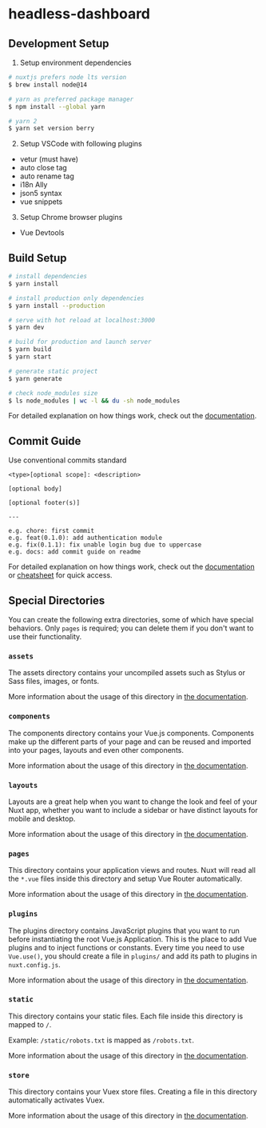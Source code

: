 # headless-dashboard

## Development Setup

1. Setup environment dependencies

```bash
# nuxtjs prefers node lts version
$ brew install node@14

# yarn as preferred package manager
$ npm install --global yarn

# yarn 2
$ yarn set version berry

```

2. Setup VSCode with following plugins

- vetur (must have)
- auto close tag
- auto rename tag
- i18n Ally
- json5 syntax
- vue snippets

3. Setup Chrome browser plugins

- Vue Devtools

## Build Setup

```bash
# install dependencies
$ yarn install

# install production only dependencies
$ yarn install --production

# serve with hot reload at localhost:3000
$ yarn dev

# build for production and launch server
$ yarn build
$ yarn start

# generate static project
$ yarn generate

# check node_modules size
$ ls node_modules | wc -l && du -sh node_modules
```

For detailed explanation on how things work, check out the [documentation](https://nuxtjs.org).

## Commit Guide

Use conventional commits standard

```code
<type>[optional scope]: <description>

[optional body]

[optional footer(s)]

---

e.g. chore: first commit
e.g. feat(0.1.0): add authentication module
e.g. fix(0.1.1): fix unable login bug due to uppercase
e.g. docs: add commit guide on readme
```

For detailed explanation on how things work, check out the [documentation](https://www.conventionalcommits.org/en/v1.0.0/#specification) or [cheatsheet](https://cheatography.com/albelop/cheat-sheets/conventional-commits/) for quick access.

## Special Directories

You can create the following extra directories, some of which have special behaviors. Only `pages` is required; you can delete them if you don't want to use their functionality.

### `assets`

The assets directory contains your uncompiled assets such as Stylus or Sass files, images, or fonts.

More information about the usage of this directory in [the documentation](https://nuxtjs.org/docs/2.x/directory-structure/assets).

### `components`

The components directory contains your Vue.js components. Components make up the different parts of your page and can be reused and imported into your pages, layouts and even other components.

More information about the usage of this directory in [the documentation](https://nuxtjs.org/docs/2.x/directory-structure/components).

### `layouts`

Layouts are a great help when you want to change the look and feel of your Nuxt app, whether you want to include a sidebar or have distinct layouts for mobile and desktop.

More information about the usage of this directory in [the documentation](https://nuxtjs.org/docs/2.x/directory-structure/layouts).

### `pages`

This directory contains your application views and routes. Nuxt will read all the `*.vue` files inside this directory and setup Vue Router automatically.

More information about the usage of this directory in [the documentation](https://nuxtjs.org/docs/2.x/get-started/routing).

### `plugins`

The plugins directory contains JavaScript plugins that you want to run before instantiating the root Vue.js Application. This is the place to add Vue plugins and to inject functions or constants. Every time you need to use `Vue.use()`, you should create a file in `plugins/` and add its path to plugins in `nuxt.config.js`.

More information about the usage of this directory in [the documentation](https://nuxtjs.org/docs/2.x/directory-structure/plugins).

### `static`

This directory contains your static files. Each file inside this directory is mapped to `/`.

Example: `/static/robots.txt` is mapped as `/robots.txt`.

More information about the usage of this directory in [the documentation](https://nuxtjs.org/docs/2.x/directory-structure/static).

### `store`

This directory contains your Vuex store files. Creating a file in this directory automatically activates Vuex.

More information about the usage of this directory in [the documentation](https://nuxtjs.org/docs/2.x/directory-structure/store).
